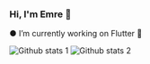 ###  Hi, I'm Emre 👋
●  I’m currently working on Flutter 🔭

![Github stats 1](https://github-readme-stats.vercel.app/api?username=emreozturk7&show_icons=true&theme=gradient) 
![Github stats 2](https://github-readme-stats.vercel.app/api?username=emreozturk7&show_icons=true&theme=radical)

<!--
**emreozturk7/emreozturk7** is a ✨ _special_ ✨ repository because its `README.md` (this file) appears on your GitHub profile.

Here are some ideas to get you started:

-  ...
- 🌱 I’m currently learning ...
- 👯 I’m looking to collaborate on ...
- 🤔 I’m looking for help with ...
- 💬 Ask me about ...
- 📫 How to reach me: ...
- 😄 Pronouns: ...
- ⚡ Fun fact: ...
-->
